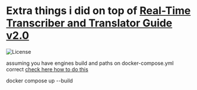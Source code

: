 # Extra things i did on top of [Real-Time Transcriber and Translator Guide v2.0](https://github.com/ChristosG/Real-time-transcription-translation)

![License](https://img.shields.io/badge/license-MIT-blue.svg)

assuming you have engines build and paths on docker-compose.yml correct [check here how to do this](https://github.com/ChristosG/Real-time-transcription-translation)

docker compose up --build
